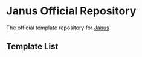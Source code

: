 # Janus Official Repository

The official template repository for [Janus](https://github.com/Jamalam360/Janus)

## Template List

